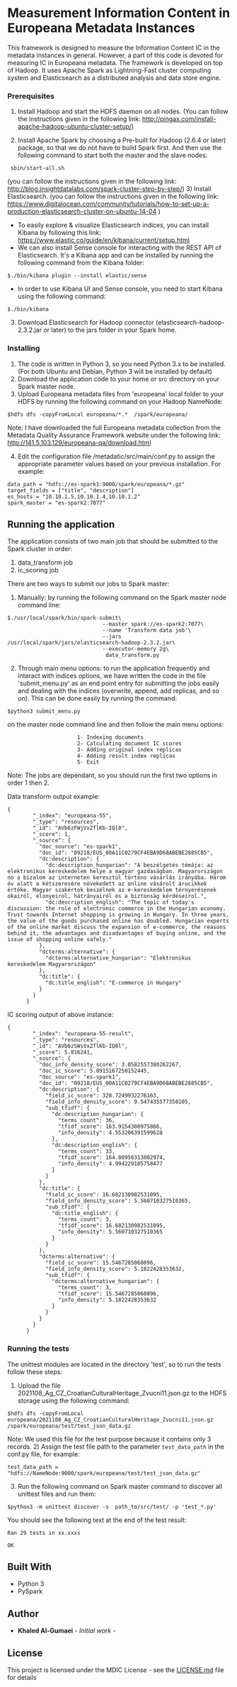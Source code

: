 # Measurement Information Content in Europeana Metadata Instances

This framework is designed to measure the Information Content IC in the metadata instances in general. However, a part of this code is devoted for measuring IC in Europeana metadata.
The framework is developed on top of Hadoop. It uses Apache Spark as Lightning-Fast cluster computing system and Elasticsearch as a distributed analysis and data store engine.

### Prerequisites
1) Install Hadoop and start the HDFS daemon on all nodes. (You can follow the instructions given in the following link:  http://pingax.com/install-apache-hadoop-ubuntu-cluster-setup/)

2) Install Apache Spark by choosing a Pre-built for Hadoop (2.6.4
 or later) package,  so that we do not have to build Spark first. And then use the following command to start both the master and the slave nodes:
```
 sbin/start-all.sh
```
 
 (you can follow the instructions given in the following link:  http://blog.insightdatalabs.com/spark-cluster-step-by-step/)
3) Install Elasticsearch.  (you can follow the instructions given in the following link: https://www.digitalocean.com/community/tutorials/how-to-set-up-a-production-elasticsearch-cluster-on-ubuntu-14-04
)

* To easily explore & visualize Elasticsearch indices, you can install Kibana by following this link:  https://www.elastic.co/guide/en/kibana/current/setup.html
* We can also install Sense console for interacting with the REST API of Elasticsearch. It's a Kibana app and can be installed by running the following command from the Kibana folder:
```
$./bin/kibana plugin --install elastic/sense
```
* In order to use Kibana UI and Sense console, you need to start Kibana using the following command:
```
$./bin/kibana
```
3) Download Elasticsearch for Hadoop connector (elasticsearch-hadoop-2.3.2.jar or later) to the jars folder in your Spark home.

### Installing
1) The code is written in Python 3, so you need Python 3.x to be installed. (For both Ubuntu and Debian, Python 3 will be installed by default)
2) Download the application code to your home or src directory on your Spark master node.
3) Upload Europeana metadata files from 'europeana' local folder to your HDFS by running the following command on your Hadoop NameNode:
```
$hdfs dfs -copyFromLocal europeana/*.*  /spark/europeana/
```
Note: I have downloaded the full Europeana metadata collection from the Metadata Quality Assurance Framework website under the following link: http://141.5.103.129/europeana-qa/download.html

4) Edit the configuration file /metadatic/src/main/conf.py to assign the appropriate parameter values based on your previous installation. For example:
```
data_path = "hdfs://es-spark1:9000/spark/europeana/*.gz"
target_fields = ["title", "description"]
es_hosts = "10.10.1.5,10.10.1.4,10.10.1.2"
spark_master = "es-spark2:7077"
```
## Running the application
The application consists of two main job that should be submitted to the Spark cluster in order:
1) data_transform job
2) ic_scoring job

There are two ways to submit our jobs to Spark master:
1) Manually: by running the following command on the Spark master node command line:
```
$./usr/local/spark/bin/spark-submit\
                              --master spark://es-spark2:7077\
                              --name 'Transform data job'\
                              --jars /usr/local/spark/jars/elasticsearch-hadoop-2.3.2.jar\
                              --executor-memory 2g\
                               data_transform.py
```    
2) Through main menu options: to run the application frequently and interact with indices options, we have written the code in the file 'submit_menu.py' as an end point entry for submitting the jobs easily and dealing with the indices (overwrite, append, add replicas, and so on). This can be done easily by running the command:
```
$python3 submit_menu.py
```
on the master node command line and then follow the main menu options:
```
                      1- Indexing documents
                      2- Calculating document IC scores
                      3- Adding original index replicas
                      4- Adding result index replicas
                      5- Exit

```
Note: The jobs are dependant, so you should run the first two options in order 1 then 2.

Data transform output example:
```
{
        "_index": "europeana-55",
        "_type": "resources",
        "_id": "AVb6zFWjVxZflKb-IQl8",
        "_score": 1,
        "_source": {
          "doc_source": "es-spark1",
          "doc_id": "09218/EUS_00A11C0279CF4EBA9D68ABEBE2885CB5",
          "dc:description": {
            "dc:description_hungarian": "A beszélgetés témája: az elektronikus kereskedelem helye a magyar gazdaságban. Magyarországon no a bizalom az interneten keresztül történo vásárlás irányába. Három év alatt a kétszeresére növekedett az online vásárolt árucikkek értéke. Magyar szakértok beszélnek az e-kereskedelem térnyerésének okairól, elonyeirol, hátrányairól és a biztonság kérdéseirol.",
            "dc:description_english": "The topic of today's discussion: the role of electronic commerce in the Hungarian economy. Trust towards Internet shopping is growing in Hungary. In three years, the value of the goods purchased online has doubled. Hungarian experts of the online market discuss the expansion of e-commerce, the reasons behind it, the advantages and disadvantages of buying online, and the issue of shopping online safely."
          },
          "dcterms:alternative": {
            "dcterms:alternative_hungarian": "Elektronikus kereskedelem Magyarországon"
          },
          "dc:title": {
            "dc:title_english": "E-commerce in Hungary"
          }
        }
      }
```
IC scoring output of above instance:
```
{
        "_index": "europeana-55-result",
        "_type": "resources",
        "_id": "AVb6zSWsVxZflKb-IQ8l",
        "_score": 5.816241,
        "_source": {
          "doc_info_density_score": 3.0582557380262267,
          "doc_ic_score": 5.8915167250152445,
          "doc_source": "es-spark1",
          "doc_id": "09218/EUS_00A11C0279CF4EBA9D68ABEBE2885CB5",
          "dc:description": {
            "field_ic_score": 328.7249932276163,
            "field_info_density_score": 9.547435577358105,
            "sub_tfidf": {
              "dc:description_hungarian": {
                "terms_count": 36,
                "tfidf_score": 163.9154300975866,
                "info_density": 4.553206391599628
              },
              "dc:description_english": {
                "terms_count": 33,
                "tfidf_score": 164.80956313002974,
                "info_density": 4.994229185758477
              }
            }
          },
          "dc:title": {
            "field_ic_score": 16.682130982531095,
            "field_info_density_score": 5.560710327510365,
            "sub_tfidf": {
              "dc:title_english": {
                "terms_count": 3,
                "tfidf_score": 16.682130982531095,
                "info_density": 5.560710327510365
              }
            }
          },
          "dcterms:alternative": {
            "field_ic_score": 15.5467285060896,
            "field_info_density_score": 5.1822428353632,
            "sub_tfidf": {
              "dcterms:alternative_hungarian": {
                "terms_count": 3,
                "tfidf_score": 15.5467285060896,
                "info_density": 5.1822428353632
              }
            }
          }
        }
      }
```

### Running the tests

The unittest modules are located in the directory 'test', so to run the tests follow these steps:
1) Upload the file 2021108_Ag_CZ_CroatianCulturalHeritage_Zvucni11.json.gz to the HDFS storage using the following command:
```
$hdfs dfs -copyFromLocal europeana/2021108_Ag_CZ_CroatianCulturalHeritage_Zvucni11.json.gz  /spark/europeana/test/test_json_data.gz
```
Note: We used this file for the test purpose because it contains only 3 records.
2) Assign the test file path to the parameter `test_data_path` in the conf.py file, for example:
```
test_data_path = "hdfs://NameNode:9000/spark/europeana/test/test_json_data.gz"
```
3) Run the following command on Spark master command to discover all unittest files and run them:

```
$python3 -m unittest discover -s  path_to/src/test/ -p 'test_*.py'
```
You should see the following text at the end of the test result:
```
Ran 29 tests in xx.xxxs

OK
```
## Built With
* Python 3
* PySpark

## Author

* **Khaled Al-Gumaei**  - *Initial work* - 

## License

This project is licensed under the MDIC License - see the [LICENSE.md](LICENSE.md) file for details
